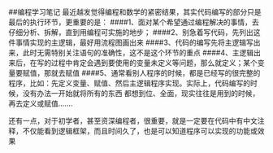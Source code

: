 ##编程学习笔记
最近越发觉得编程和数学的紧密结果，其实代码编写的部分只是最后的执行环节，更重要的是：
####1、面对某个希望通过编程解决的事情，去仔细分析、拆解，直到用编程可实施的地步；
####2、别急着写代码，先列出这件事情实现的主逻辑，最好用流程图画出来
####3、代码的编写先将主逻辑写出来，此时无需特别关注语句的准确性，这不是这个环节的重点
####4、主逻辑出来后，在写的过程中肯定会遇到要使用的变量未定义等问题，那么就定义；某个变量要赋值，那就去赋值
####5、通常看别人程序的时候，都是已经写的很完整的程序，比如：先定义变量、赋值、然后主逻辑程序实现。实际上，代码编写的时候，没有办法一开始就将所有的东西
都想到位、全面，现实往往是用到的时候，再去定义或赋值.......


还有一点，对于初学者，甚至资深编程者，很重要，就是一定要在代码中有中文注释，不仅能看到逻辑框架，而且时间久了，也是可以知道程序可以实现的功能或效果
